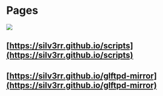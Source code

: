 # Pages

![](https://avatars.githubusercontent.com/u/20193226?v=4)

## [https://silv3rr.github.io/scripts](https://silv3rr.github.io/scripts)

## [https://silv3rr.github.io/glftpd-mirror](https://silv3rr.github.io/glftpd-mirror)
